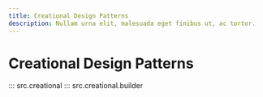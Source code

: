 ```yaml
---
title: Creational Design Patterns
description: Nullam urna elit, malesuada eget finibus ut, ac tortor.
---
```


# Creational Design Patterns

::: src.creational
::: src.creational.builder